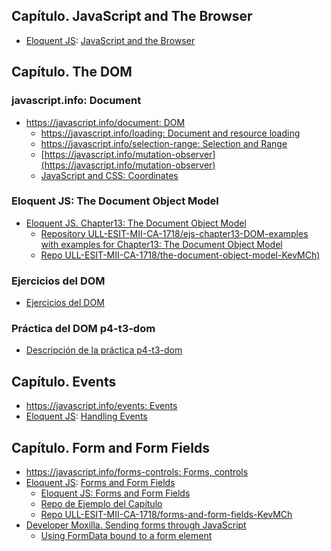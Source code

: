 ## Capítulo. JavaScript and The Browser

- [Eloquent JS](http://eloquentjavascript.net/index.html): [JavaScript and the Browser](http://eloquentjavascript.net/12_browser.html)


## Capítulo. The DOM

### javascript.info: Document

- [https://javascript.info/document: DOM](https://javascript.info/document)
    - [https://javascript.info/loading: Document and resource loading](https://javascript.info/loading)
    - [https://javascript.info/selection-range: Selection and Range](https://javascript.info/selection-range)
    - [https://javascript.info/mutation-observer](https://javascript.info/mutation-observer)
    * [JavaScript and CSS: Coordinates](https://javascript.info/coordinates)

### Eloquent JS: The Document Object Model

- [Eloquent JS. Chapter13: The Document Object Model](http://eloquentjavascript.net/13_dom.html)
    - [Repository ULL-ESIT-MII-CA-1718/ejs-chapter13-DOM-examples with examples for Chapter13: The Document Object Model](https://github.com/ULL-ESIT-MII-CA-1718/ejs-chapter13-DOM-examples)
    - [Repo ULL-ESIT-MII-CA-1718/the-document-object-model-KevMCh)](https://github.com/ULL-ESIT-MII-CA-1718/the-document-object-model-KevMCh)

### Ejercicios del DOM

* [Ejercicios del DOM](https://github.com/ULL-MII-SYTWS-1920/ull-mii-sytws-1920.github.io/tree/master/tema1-introduccion/exercises/dom-exercises)

### Práctica del DOM p4-t3-dom

* [Descripción de la práctica p4-t3-dom](practicas/p4-t3-dom/)

## Capítulo. Events

- [https://javascript.info/events: Events](https://javascript.info/events)
- [Eloquent JS](http://eloquentjavascript.net/index.html): [Handling Events](http://eloquentjavascript.net/14_event.html)

## Capítulo. Form and Form Fields

- [https://javascript.info/forms-controls: Forms, controls](https://javascript.info/forms-controls)
- [Eloquent JS](http://eloquentjavascript.net/index.html): [Forms and Form Fields](https://eloquentjavascript.net/18_forms.html)
    - [Eloquent JS:  Forms and Form Fields](https://eloquentjavascript.net/18_forms.html)
    - [Repo de Ejemplo del Capítulo](https://github.com/ULL-ESIT-MII-CA-1718/ejs-chapter18-forms)
    - [Repo ULL-ESIT-MII-CA-1718/forms-and-form-fields-KevMCh](https://github.com/ULL-ESIT-MII-CA-1718/forms-and-form-fields-KevMCh)
- [Developer Moxilla. Sending forms through JavaScript](https://developer.mozilla.org/en-US/docs/Learn/HTML/Forms/Sending_forms_through_JavaScript)
  * [Using FormData bound to a form element](https://developer.mozilla.org/en-US/docs/Learn/HTML/Forms/Sending_forms_through_JavaScript#Using_FormData_bound_to_a_form_element)

